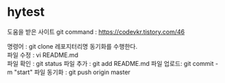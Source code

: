 # hytest

도움을 받은 사이트 
git command : https://codevkr.tistory.com/46

명령어 : git clone 레포지터리명 동기화를 수행한다.<BR> 
파일 수정 : vi README.md <BR>
파일 확인 : git status
파일 추가 : git add README.md
파일 업로드: git commit -m "start"
파일 동기화 : git push origin master
